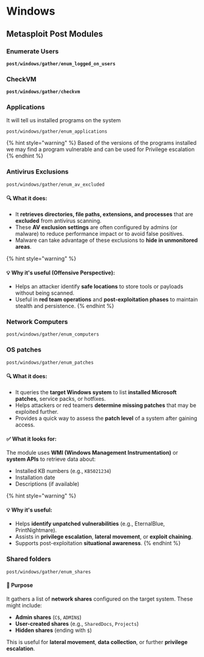 # Windows

## Metasploit Post Modules

### Enumerate Users

<pre><code><strong>post/windows/gather/enum_logged_on_users
</strong></code></pre>

### CheckVM

<pre><code><strong>post/windows/gather/checkvm
</strong></code></pre>

### Applications

It will tell us installed programs on the system

```
post/windows/gather/enum_applications
```

{% hint style="warning" %}
Based of the versions of the programs installed we may find a program vulnerable and can be used for Privilege escalation
{% endhint %}

### Antivirus Exclusions

```
post/windows/gather/enum_av_excluded
```

#### 🔍 **What it does:**

* It **retrieves directories, file paths, extensions, and processes** that are **excluded** from antivirus scanning.
* These **AV exclusion settings** are often configured by admins (or malware) to reduce performance impact or to avoid false positives.
* Malware can take advantage of these exclusions to **hide in unmonitored areas**.

{% hint style="warning" %}
#### 💡 **Why it's useful (Offensive Perspective):**

* Helps an attacker identify **safe locations** to store tools or payloads without being scanned.
* Useful in **red team operations** and **post-exploitation phases** to maintain stealth and persistence.
{% endhint %}

### Network Computers

```
post/windows/gather/enum_computers 
```

### OS patches

```
post/windows/gather/enum_patches
```

#### 🔍 **What it does:**

* It queries the **target Windows system** to list **installed Microsoft patches**, service packs, or hotfixes.
* Helps attackers or red teamers **determine missing patches** that may be exploited further.
* Provides a quick way to assess the **patch level** of a system after gaining access.

#### ✅ **What it looks for:**

The module uses **WMI (Windows Management Instrumentation)** or **system APIs** to retrieve data about:

* Installed KB numbers (e.g., `KB5021234`)
* Installation date
* Descriptions (if available)

{% hint style="warning" %}
#### 💡 **Why it's useful:**

* Helps **identify unpatched vulnerabilities** (e.g., EternalBlue, PrintNightmare).
* Assists in **privilege escalation**, **lateral movement**, or **exploit chaining**.
* Supports post-exploitation **situational awareness**.
{% endhint %}

### &#x20;**Shared folders**

```
post/windows/gather/enum_shares
```

#### 📌 Purpose

It gathers a list of **network shares** configured on the target system. These might include:

* **Admin shares** (`C$`, `ADMIN$`)
* **User-created shares** (e.g., `SharedDocs`, `Projects`)
* **Hidden shares** (ending with `$`)

This is useful for **lateral movement**, **data collection**, or further **privilege escalation**.
